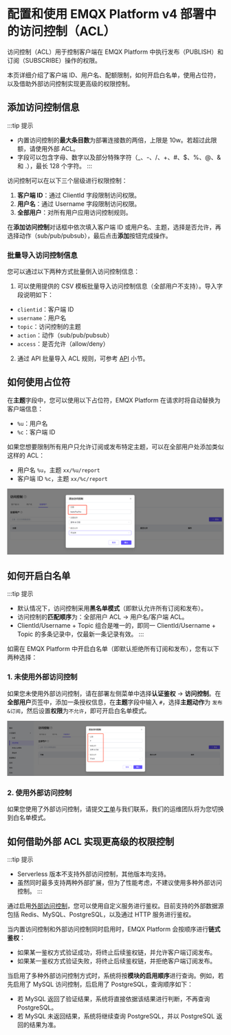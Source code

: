 # 配置和使用 EMQX Platform v4 部署中的访问控制（ACL）

访问控制（ACL）用于控制客户端在 EMQX Platform 中执行发布（PUBLISH）和订阅（SUBSCRIBE）操作的权限。

本页详细介绍了客户端 ID、用户名、配额限制，如何开启白名单，使用占位符，以及借助外部访问控制实现更高级的权限控制。

## 添加访问控制信息

:::tip 提示

- 内置访问控制的**最大条目数**为部署连接数的两倍，上限是 10w。若超过此限额，请使用外部 ACL。
- 字段可以包含字母、数字以及部分特殊字符（_、-、/、+、#、$、%、@、& 和 .），最长 128 个字符。
:::

访问控制可以在以下三个层级进行权限控制：

1. **客户端 ID**：通过 ClientId 字段限制访问权限。
2. **用户名**：通过 Username 字段限制访问权限。
3. **全部用户**：对所有用户应用访问控制规则。

在**添加访问控制**对话框中依次填入客户端 ID 或用户名、主题，选择是否允许，再选择动作（sub/pub/pubsub），最后点击**添加**按钮完成操作。

### 批量导入访问控制信息

您可以通过以下两种方式批量倒入访问控制信息：

1. 可以使用提供的 CSV 模板批量导入访问控制信息（全部用户不支持）。导入字段说明如下：

- `clientid`：客户端 ID
- `username`：用户名
- `topic`：访问控制的主题
- `action`：动作（sub/pub/pubsub）
- `access`：是否允许（allow/deny）

2. 通过 API 批量导入 ACL 规则，可参考 [API](../api/acl.md) 小节。

## 如何使用占位符

在**主题**字段中，您可以使用以下占位符，EMQX Platform 在请求时将自动替换为客户端信息：

- `%u`：用户名
- `%c`：客户端 ID

如果您想要限制所有用户只允许订阅或发布特定主题，可以在全部用户处添加类似这样的 ACL：

- 用户名 `%u`，主题 `xx/%u/report`
- 客户端 ID `%c`，主题 `xx/%c/report`

![add_acl](./_assets/add_acl_placeholder.png)

## 如何开启白名单

:::tip 提示

- 默认情况下，访问控制采用**黑名单模式**（即默认允许所有订阅和发布）。
- 访问控制的**匹配顺序**为：全部用户 ACL -> 用户名/客户端 ACL。
- ClientId/Username + Topic 组合是唯一的，即同一 ClientId/Username + Topic 的多条记录中，仅最新一条记录有效。
:::

如需在 EMQX Platform 中开启白名单（即默认拒绝所有订阅和发布），您有以下两种选择：

### 1. 未使用外部访问控制

如果您未使用外部访问控制，请在部署左侧菜单中选择**认证鉴权** -> **访问控制**。在**全部用户**页签中，添加一条授权信息，在**主题**字段中输入 `#`，选择**主题动作**为 `发布&订阅`，然后设置**权限**为`不允许`，即可开启白名单模式。

![add_acl](./_assets/acl_deny_all.png)

### 2. 使用外部访问控制

如果您使用了外部访问控制，请提交[工单](../feature/tickets.md)与我们联系，我们的运维团队将为您切换到白名单模式。

## 如何借助外部 ACL 实现更高级的权限控制

:::tip 提示

- Serverless 版本不支持外部访问控制，其他版本均支持。
- 虽然同时最多支持两种外部扩展，但为了性能考虑，不建议使用多种外部访问控制。
:::

通过启用[外部访问控制](../deployments/acl_dedicated.md)，您可以使用自定义服务进行鉴权。目前支持的外部数据源包括 Redis、MySQL、PostgreSQL，以及通过 HTTP 服务进行鉴权。

当内置访问控制和外部访问控制同时启用时，EMQX Platform 会按顺序进行**链式鉴权**：

- 如果某一鉴权方式验证成功，将终止后续鉴权链，并允许客户端订阅发布。
- 如果某一鉴权方式验证失败，将终止后续鉴权链，并拒绝客户端订阅发布。

当启用了多种外部访问控制方式时，系统将按**模块的启用顺序**进行查询。例如，若先启用了 MySQL 访问控制，后启用了 PostgreSQL，查询顺序如下：

- 若 MySQL 返回了验证结果，系统将直接依据该结果进行判断，不再查询 PostgreSQL。
- 若 MySQL 未返回结果，系统将继续查询 PostgreSQL，并以 PostgreSQL 返回的结果为准。